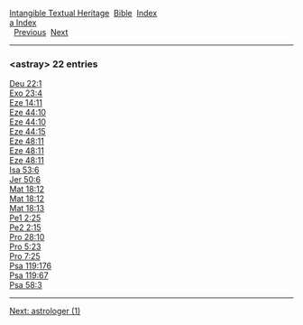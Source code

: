 [Intangible Textual Heritage](../../index)  [Bible](../index) 
[Index](index)   
[a Index](_a_)  
  [Previous](c00848)  [Next](c00850) 

------------------------------------------------------------------------

### &lt;astray&gt; 22 entries

[Deu 22:1](../kjv/deu022.htm#001)  
[Exo 23:4](../kjv/exo023.htm#004)  
[Eze 14:11](../kjv/eze014.htm#011)  
[Eze 44:10](../kjv/eze044.htm#010)  
[Eze 44:10](../kjv/eze044.htm#010)  
[Eze 44:15](../kjv/eze044.htm#015)  
[Eze 48:11](../kjv/eze048.htm#011)  
[Eze 48:11](../kjv/eze048.htm#011)  
[Eze 48:11](../kjv/eze048.htm#011)  
[Isa 53:6](../kjv/isa053.htm#006)  
[Jer 50:6](../kjv/jer050.htm#006)  
[Mat 18:12](../kjv/mat018.htm#012)  
[Mat 18:12](../kjv/mat018.htm#012)  
[Mat 18:13](../kjv/mat018.htm#013)  
[Pe1 2:25](../kjv/pe1002.htm#025)  
[Pe2 2:15](../kjv/pe2002.htm#015)  
[Pro 28:10](../kjv/pro028.htm#010)  
[Pro 5:23](../kjv/pro005.htm#023)  
[Pro 7:25](../kjv/pro007.htm#025)  
[Psa 119:176](../kjv/psa119.htm#176)  
[Psa 119:67](../kjv/psa119.htm#067)  
[Psa 58:3](../kjv/psa058.htm#003)  

------------------------------------------------------------------------

[Next: astrologer (1)](c00850)
